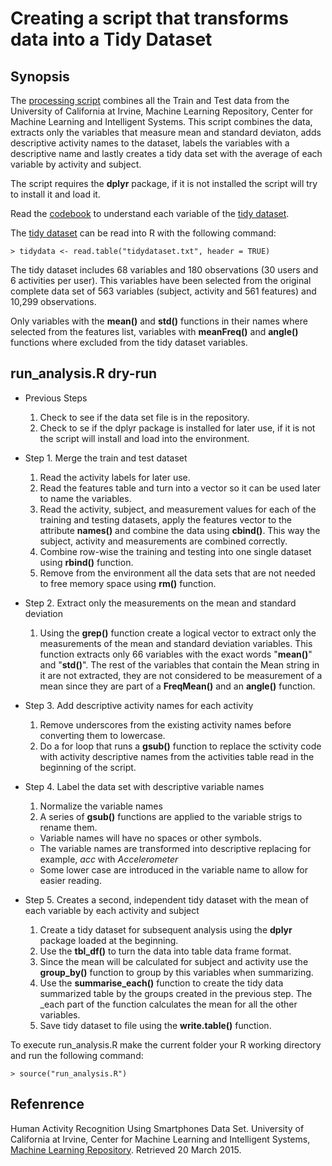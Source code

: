 # Creating a script that transforms data into a Tidy Dataset

## Synopsis

The [processing script](./run\_analysis.R) combines all the Train and Test data from the University of California at Irvine, Machine Learning Repository, Center for Machine Learning and Intelligent Systems. This script combines the data, extracts only the variables that measure mean and standard deviaton, adds descriptive activity names to the dataset, labels the variables with a descriptive name and lastly creates a tidy data set with the average of each variable by activity and subject.

The script requires the **dplyr** package, if it is not installed the script will try to install it and load it.

Read the [codebook](./CodeBook.md) to understand each variable of the [tidy dataset](./tidydataset.txt).

The [tidy dataset](./tidydataset.txt) can be read into R with the following command:

```{r}
> tidydata <- read.table("tidydataset.txt", header = TRUE)
```
The tidy dataset includes 68 variables and 180 observations (30 users and 6 activities per user). This variables have been selected from the original complete data set of 563 variables (subject, activity and 561 features) and 10,299 observations. 

Only variables with the **mean()** and **std()** functions in their names where selected from the features list, variables with **meanFreq()** and **angle()** functions where excluded from the tidy dataset variables.

## run_analysis.R dry-run

- Previous Steps
  1. Check to see if the data set file is in the repository.
  2. Check to se if the dplyr package is installed for later use, if it is not the script will install and load into the environment.

- Step 1. Merge the train and test dataset
  1. Read the activity labels for later use.
  2. Read the features table and turn into a vector so it can be used later to name the variables.
  3. Read the activity, subject, and measurement values for each of the training and testing datasets, apply the features vector to the attribute **names()** and combine the data using **cbind()**. This way the subject, activity and measurements are combined correctly.
  4. Combine row-wise the training and testing into one single dataset using **rbind()** function.
  5. Remove from the environment all the data sets that are not needed to free memory space using **rm()** function.

- Step 2. Extract only the measurements on the mean and standard deviation
  1. Using the **grep()** function create a logical vector to extract only the measurements of the mean and standard deviation variables. This function extracts only 66 variables with the exact words "**mean()**" and "**std()**". The rest of the variables that contain the Mean string in it are not extracted, they are not considered to be measurement of a mean since they are part of a **FreqMean()** and an **angle()** function.

- Step 3. Add descriptive activity names for each activity
  1. Remove underscores from the existing activity names before converting them to lowercase.
  2. Do a for loop that runs a **gsub()** function to replace the sctivity code with activity descriptive names from the activities table read in the beginning of the script.

- Step 4. Label the data set with descriptive variable names
  1. Normalize the variable names
  2. A series of **gsub()** functions are applied to the variable strigs to rename them. 
    * Variable names will have no spaces or other symbols.
    * The variable names are transformed into descriptive replacing for example, *acc* with *Accelerometer*
    * Some lower case are introduced in the variable name to allow for easier reading.

- Step 5.  Creates a second, independent tidy dataset with the mean of each variable by each activity and subject
  1. Create a tidy dataset for subsequent analysis using the **dplyr** package loaded at the beginning.
  2. Use the **tbl_df()** to turn the data into table data frame format.
  3. Since the mean will be calculated for subject and activity use the **group_by()** function to group by this variables when summarizing.
  4. Use the **summarise_each()** function to create the tidy data summarized table by the groups created in the previous step. The _each part of the function calculates the mean for all the other variables.
  5. Save tidy dataset to file using the **write.table()** function.


To execute run\_analysis.R make the current folder your R working directory and run the following command:

```{r}
> source("run_analysis.R")
```

## Refenrence

Human Activity Recognition Using Smartphones Data Set. University of California at Irvine,  Center for Machine Learning and Intelligent Systems, [Machine Learning Repository](http://archive.ics.uci.edu/ml/datasets/Human+Activity+Recognition+Using+Smartphones). Retrieved 20 March 2015.